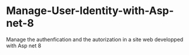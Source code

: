 # Manage-User-Identity-with-Asp-net-8
Manage the authenfication and the autorization in a site web developped with Asp net 8
